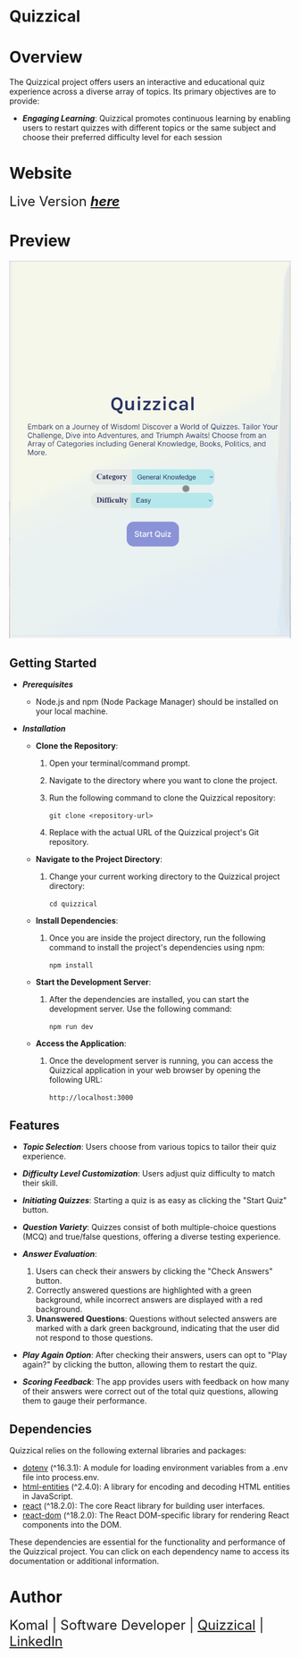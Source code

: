 # **Quizzical**

# Overview

The Quizzical project offers users an interactive and educational quiz experience across a diverse array of topics. Its primary objectives are to provide:

- _**Engaging Learning**_: Quizzical promotes continuous learning by enabling users to restart quizzes with different topics or the same subject and choose their preferred difficulty level for each session

# Website

<font size=5> Live Version **_[here](https://quizzical03.netlify.app/)_**</font>

# Preview

<img src = "src\quizzical_gif.gif">

## Getting Started

- _**Prerequisites**_

  - Node.js and npm (Node Package Manager) should be installed on your local machine.

- _**Installation**_

  - **Clone the Repository**:

    1. Open your terminal/command prompt.
    2. Navigate to the directory where you want to clone the project.
    3. Run the following command to clone the Quizzical repository:

       `git clone <repository-url>`

    4. Replace <repository-url> with the actual URL of the Quizzical project's Git repository.

  - **Navigate to the Project Directory**:

    1. Change your current working directory to the Quizzical project directory:

       `cd quizzical`

  - **Install Dependencies**:

    1. Once you are inside the project directory, run the following command to install the project's dependencies using npm:

       `npm install`

  - **Start the Development Server**:

    1. After the dependencies are installed, you can start the development server. Use the following command:

       `npm run dev`

  - **Access the Application**:

    1. Once the development server is running, you can access the Quizzical application in your web browser by opening the following URL:

       `http://localhost:3000`

## Features

- _**Topic Selection**_: Users choose from various topics to tailor their quiz experience.

- _**Difficulty Level Customization**_: Users adjust quiz difficulty to match their skill.

- _**Initiating Quizzes**_: Starting a quiz is as easy as clicking the "Start Quiz" button.

- _**Question Variety**_: Quizzes consist of both multiple-choice questions (MCQ) and true/false questions, offering a diverse testing experience.

- _**Answer Evaluation**_:

  1. Users can check their answers by clicking the "Check Answers" button.
  2. Correctly answered questions are highlighted with a green background, while incorrect answers are displayed with a red background.
  3. **Unanswered Questions**: Questions without selected answers are marked with a dark green background, indicating that the user did not respond to those questions.

- _**Play Again Option**_: After checking their answers, users can opt to "Play again?" by clicking the button, allowing them to restart the quiz.

- _**Scoring Feedback**_: The app provides users with feedback on how many of their answers were correct out of the total quiz questions, allowing them to gauge their performance.

## Dependencies

Quizzical relies on the following external libraries and packages:

- [dotenv](https://www.npmjs.com/package/dotenv) (^16.3.1): A module for loading environment variables from a .env file into process.env.
- [html-entities](https://www.npmjs.com/package/html-entities) (^2.4.0): A library for encoding and decoding HTML entities in JavaScript.
- [react](https://reactjs.org/) (^18.2.0): The core React library for building user interfaces.
- [react-dom](https://reactjs.org/docs/react-dom.html) (^18.2.0): The React DOM-specific library for rendering React components into the DOM.

These dependencies are essential for the functionality and performance of the Quizzical project. You can click on each dependency name to access its documentation or additional information.

# Author

<font size=5>Komal | Software Developer | [Quizzical](https://quizzical03.netlify.app/) | [LinkedIn](https://www.linkedin.com/in/hssa03/)
